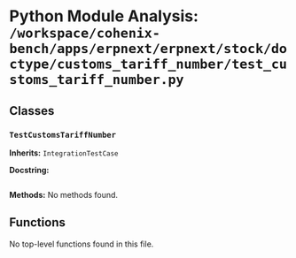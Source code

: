 # Python Module Analysis: `/workspace/cohenix-bench/apps/erpnext/erpnext/stock/doctype/customs_tariff_number/test_customs_tariff_number.py`

## Classes

### `TestCustomsTariffNumber`
**Inherits:** `IntegrationTestCase`


**Docstring:**
```

```

**Methods:**
No methods found.




## Functions

No top-level functions found in this file.
